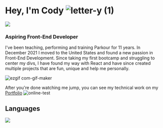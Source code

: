 # Hey, I'm Cody ![letter-y (1)](https://user-images.githubusercontent.com/43764448/192039183-0913b7e3-3a85-403d-ab5f-20156191b760.png)

<a href="https://www.linkedin.com/in/cody-marshall94/"><img src="https://img.shields.io/badge/LinkedIn-blue?logo=linkedin&logoColor=white&style=for-the-badge"></img></a>

### Aspiring Front-End Developer

I've been teaching, performing and training Parkour for 11 years. In December 2021 I moved to the United States and found a new passion in Front-End Development.
Since taking my first bootcamp and struggling to center my divs, I have found my way with React and have since created multiple projects that are fun, unique and help me personally.

![ezgif com-gif-maker](https://user-images.githubusercontent.com/43764448/192037443-04e06747-c261-451f-a6a3-12a565bc096e.gif)

After you're done watching me jump, you can see my technical work on my [Portfolio](https://codymarshall.netlify.app/)  ![online-test](https://user-images.githubusercontent.com/43764448/192040985-532aafb0-95f8-454a-9feb-f61b45f3e156.png)

## Languages

<img src="![react-original](https://user-images.githubusercontent.com/43764448/192045618-1bcbb29f-e5f0-403a-8cc7-fd06d7478009.svg)"></img>


[comment]: <> (Letter y icons created by Vitaly Gorbachev - Flaticon)
